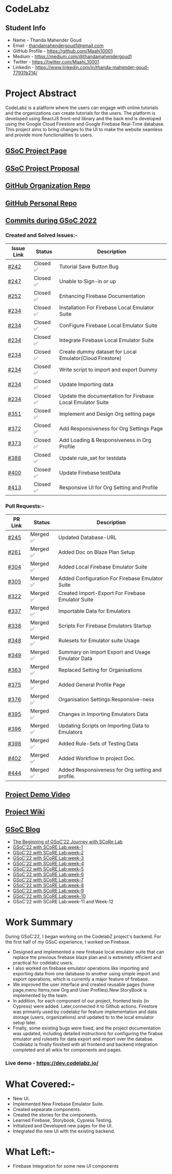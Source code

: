 # CodeLabz

## Student Info

- Name - Thanda Mahender Goud
- Email - thandamahendergoud1@gmail.com
- GitHub Profile - https://github.com/Maahi10001
- Medium - https://medium.com/@thandamahendergoud1
- Twitter - https://twitter.com/Maahi_10001
- Linkedin - https://www.linkedin.com/in/thanda-mahender-goud-77931b214/
# Project Abstract

CodeLabz is a platform where the users can engage with online tutorials and the organizations can create tutorials for the users. The platform is developed using ReactJS front-end library and the back end is developed using the Google Cloud Firestore and Google Firebase Real-Time database. This project aims to bring changes to the UI to make the website seamless and provide more functionalities to users.

## [GSoC Project Page](https://summerofcode.withgoogle.com/programs/2022/projects/zwGmPCW4)

## [GSoC Project Proposal](https://drive.google.com/file/d/1rZIGdOAUsiqNNvIuBbtArY7OYG5-Xrfw/view?usp=sharing)

## [GitHub Organization Repo](https://github.com/scorelab/Codelabz)

## [GitHub Personal Repo](https://github.com/Maahi10001/Codelabz)

## [Commits during GSoC 2022](https://github.com/scorelab/Codelabz/commits?author=maahi10001)

### Created and Solved Issues:-

| Issue Link   | Status         | Description |
|--------------|----------------|-------------|
| [#242](https://github.com/scorelab/Codelabz/issues/242)| Closed ✅ | Tutorial Save Button Bug
| [#247](https://github.com/scorelab/Codelabz/issues/247)| Closed ✅ | Unable to Sign-in or up
| [#252](https://github.com/scorelab/Codelabz/issues/252)| Closed ✅ | Enhancing Firebase Documentation
| [#234](https://github.com/scorelab/Codelabz/issues/234)| Closed ✅ | Installation For Firebase Local Emulator Suite
| [#234](https://github.com/scorelab/Codelabz/issues/234)| Closed ✅ | ConFigure Firebase Local Emulator Suite 
| [#234](https://github.com/scorelab/Codelabz/issues/234)| Closed ✅ | Integrate Firebase Local Emulator Suite
| [#234](https://github.com/scorelab/Codelabz/issues/234)| Closed ✅ | Create dummy dataset for Local Emulator(Cloud Firestore)
| [#234](https://github.com/scorelab/Codelabz/issues/234)| Closed ✅ | Write script to import and export Dummy
| [#234](https://github.com/scorelab/Codelabz/issues/234)| Closed ✅ | Update Importing data
| [#234](https://github.com/scorelab/Codelabz/issues/234)| Closed ✅ |  Update the documentation for Firebase Local Emulator Suite 
| [#351](https://github.com/scorelab/Codelabz/issues/351)| Closed ✅ | Implement and Design Org setting page
| [#372](https://github.com/scorelab/Codelabz/issues/372)| Closed ✅ | Add Responsiveness for Org Settings Page
| [#373](https://github.com/scorelab/Codelabz/issues/373)| Closed ✅ | Add Loading & Responsiveness in Org Profile
| [#388](https://github.com/scorelab/Codelabz/issues/388)| Closed ✅ | Update rule_set for testdata
| [#400](https://github.com/scorelab/Codelabz/issues/400)| Closed ✅ | Update Firebase testData
| [#413](https://github.com/scorelab/Codelabz/issues/413)| Closed ✅ | Responsive UI for Org Setting and Profile

### Pull Requests:-

| PR Link   | Status         |  Description |
|-----------|----------------|--------------|
| [#245](https://github.com/scorelab/Codelabz/pull/245) | Merged ✅ | Updated Database-URL 
| [#261](https://github.com/scorelab/Codelabz/pull/261) | Merged ✅ | Added Doc on Blaze Plan Setup
| [#304](https://github.com/scorelab/Codelabz/pull/304) | Merged ✅ | Added Local Firebase Emulator Suite
| [#305](https://github.com/scorelab/Codelabz/pull/305) | Merged ✅ | Added Configuration For Firebase Emulator Suite
| [#322](https://github.com/scorelab/Codelabz/pull/322) | Merged ✅ | Created Import-Export For Firebase Emulator Suite
| [#337](https://github.com/scorelab/Codelabz/pull/337) | Merged ✅ | Importable Data for Emulators
| [#338](https://github.com/scorelab/Codelabz/pull/338) | Merged ✅ | Scripts For Firebase Emulators Startup 
| [#348](https://github.com/scorelab/Codelabz/pull/348) | Merged ✅ | Rulesets for Emulator suite Usage
| [#349](https://github.com/scorelab/Codelabz/pull/349) | Merged ✅ | Summary on Import Export and Usage Emulator Data
| [#363](https://github.com/scorelab/Codelabz/pull/363) | Merged ✅ | Replaced Setting for Organisations
| [#375](https://github.com/scorelab/Codelabz/pull/375) | Merged ✅ | Added General Profile Page
| [#376](https://github.com/scorelab/Codelabz/pull/376) | Merged ✅ | Organisation Settings Responsive-ness
| [#395](https://github.com/scorelab/Codelabz/pull/395) | Merged ✅ | Changes in Importing Emulators Data
| [#396](https://github.com/scorelab/Codelabz/pull/396) | Merged ✅ | Updating Scripts on Importing Data to Emulators
| [#398](https://github.com/scorelab/Codelabz/pull/398) | Merged ✅ | Added Rule-Sets of Testing Data
| [#402](https://github.com/scorelab/Codelabz/pull/402) | Merged ✅ | Added Workflow In project Doc.
| [#444](https://github.com/scorelab/Codelabz/pull/444) | Merged ✅ | Added Responsiveness for Org setting and profile.


## [Project Demo Video](https://www.youtube.com/watch?v=ro7bVbgWIm4)

## [Project Wiki](https://github.com/scorelab/Codelabz/wiki)

## [GSoC Blog](https://medium.com/me/stories/public)

- [The Beginning of GSoC’22 Journey with SCoRe Lab](https://medium.com/scorelab/the-beginning-of-gsoc22-journey-with-score-lab-655cc2b08dd1)
- [GSoC’22 with SCoRE Lab:week-1](https://medium.com/scorelab/gsoc22-with-score-lab-week-1-4106aecd4e06)
- [GSoC’22 with SCoRE Lab:week-2](https://medium.com/scorelab/gsoc22-with-score-lab-week-2-42c0d692e0d4)
- [GSoC’22 with SCoRE Lab:week-3](https://medium.com/scorelab/gsoc22-with-score-lab-week-3-ac3ef8b6c409)
- [GSoC’22 with SCoRE Lab:week-4](https://medium.com/scorelab/gsoc22-with-score-lab-week-4-bc3181b02971)
- [GSoC’22 with SCoRE Lab:week-5](https://medium.com/scorelab/gsoc22-with-score-lab-week-5-4551aacd571a)
- [GSoC’22 with SCoRE Lab:week-6](https://medium.com/scorelab/gsoc22-with-score-lab-week-6-9621b04f194f)
- [GSoC’22 with SCoRE Lab:week-7](https://medium.com/scorelab/gsoc22-with-score-lab-week-7-64082d6a5864)
- [GSoC’22 with SCoRE Lab:week-8](https://medium.com/scorelab/gsoc22-with-score-lab-week-8-935fcea5b886)
- [GSoC’22 with SCoRE Lab:week-9](https://medium.com/scorelab/gsoc22-with-score-lab-week-9-f68d6f22a0d0)
- [GSoC’22 with SCoRE Lab:week-10](https://medium.com/scorelab/gsoc22-with-score-lab-week-10-d3ab76f2d05d)
- GSoC’22 with SCoRE Lab:week-11 and Week-12

# Work Summary

During GSoC'22, I began working on the CodelabZ project's backend. For the first half of my GSoC experience, I worked on Firebase.
- Designed and implemented a new firebase local emulator suite that can replace the previous firebase blaze plan and is extremely efficient and practical for codelabz users.
- I also worked on firebase emulator operations like importing and exporting data from one database to another using simple import and export operations, which is currently a major feature of firebase.
- We improved the user interface and created reusable pages (home page,menu Items,new Org and User Profiles).New StoryBook is implemented by the team.
- In addition, for each component of our project, frontend tests (in Cypress) were added. Later,connected it to Github actions. Firestore was primarily used by codelabz for feature implementation and data storage (users, organizations) and updated to to the local emulator setup later.
- Finally, some existing bugs were fixed, and the project documentation was updated, including detailed instructions for configuring the firabse emulator and rulesets for data export and import over the databse. Codelabz is finally finished with all frontend and backend integration completed and all wikis for components and pages.
### Live demo - https://dev.codelabz.io/

# What Covered:-
- New UI.
- Implemented New Firebase Emulator Suite.
- Created sepearate components.
- Created the stories for the components.
- Learned Firebase, Storybook, Cypress Testing. 
- Initialized and Developed new pages for the UI.
- Integrated the new UI with the existing backend.

# What Left:-
- Firebase Integration for some new UI components
